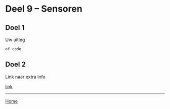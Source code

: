 # Deel 9 – Sensoren

## Doel 1

Uw uitleg

```
of code
```

## Doel 2

Link naar extra info

[link](/README.md)

---

[Home](/README.md)
